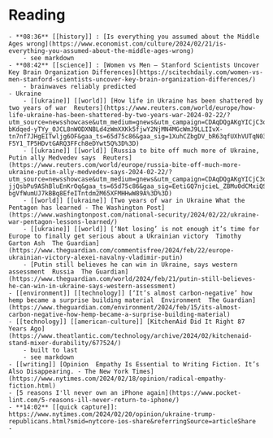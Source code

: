 # Reading
	- **08:36** [[history]] : [Is everything you assumed about the Middle Ages wrong](https://www.economist.com/culture/2024/02/21/is-everything-you-assumed-about-the-middle-ages-wrong)
		- see markdown
	- **08:42** [[science]] : [Women vs Men – Stanford Scientists Uncover Key Brain Organization Differences](https://scitechdaily.com/women-vs-men-stanford-scientists-uncover-key-brain-organization-differences/)
		- brainwaves reliably predicted
	- Ukraine
		- [[ukraine]] [[world]] [How life in Ukraine has been shattered by two years of war  Reuters](https://www.reuters.com/world/europe/how-life-ukraine-has-been-shattered-by-two-years-war-2024-02-22/?utm_source=newsshowcase&utm_medium=gnews&utm_campaign=CDAqDQgAKgYICjC3oAwwsCYwuY7sAg&utm_content=rundown&gaa_at=la&gaa_n=AZsHK_lmD6WVJ-bKdqed-yTYy_0JCL8nWODXNBLd4zWmXXKk5fjwY2NjMN4MGcWmJ9LLIIvX-tn7nf7JHgEITwljg6OF&gaa_ts=65d75c86&gaa_sig=1XuhCZbgDV_bR63qfUXhVUTqN03hGU92oKOGPV2uOXuVmuBLmk6zxWI8-F5Y1_TP5HDvtGARQ3FFch8eDYwt5Q%3D%3D)
		- [[ukraine]] [[world]] [Russia to bite off much more of Ukraine, Putin ally Medvedev says  Reuters](https://www.reuters.com/world/europe/russia-bite-off-much-more-ukraine-putin-ally-medvedev-says-2024-02-22/?utm_source=newsshowcase&utm_medium=gnews&utm_campaign=CDAqDQgAKgYICjC3oAwwsCYwuY7sAg&utm_content=rundown&gaa_at=g&gaa_n=AZsHK_lpzUdC8Uy9DqMSHWSHbGmPf5x39gUNHRMTG_Te8DQmz1w7_xgpkGH_oZL7c9Zccvu-jjQsbPu9AShBluEnKrOq&gaa_ts=65d75c86&gaa_sig=EetiGQ7njcieL_ZBMu0dCMxiQSAxF4vg9N2ZikZMpCoeVGh-bgVfWumUJ7kBBq8EfeITntdm2M65XFMHHwW89A%3D%3D)
		- [[world]] [[ukraine]] [Two years of war in Ukraine What the Pentagon has learned - The Washington Post](https://www.washingtonpost.com/national-security/2024/02/22/ukraine-war-pentagon-lessons-learned/)
		- [[ukraine]] [[world]] [‘Not losing’ is not enough it’s time for Europe to finally get serious about a Ukrainian victory  Timothy Garton Ash  The Guardian](https://www.theguardian.com/commentisfree/2024/feb/22/europe-ukrainian-victory-alexei-navalny-vladimir-putin)
		- [Putin still believes he can win in Ukraine, says western assessment  Russia  The Guardian](https://www.theguardian.com/world/2024/feb/21/putin-still-believes-he-can-win-in-ukraine-says-western-assessment)
	- [[environment]] [[technology]] [‘It’s almost carbon-negative’ how hemp became a surprise building material  Environment  The Guardian](https://www.theguardian.com/environment/2024/feb/15/its-almost-carbon-negative-how-hemp-became-a-surprise-building-material)
	- [[technology]] [[american-culture]] [KitchenAid Did It Right 87 Years Ago](https://www.theatlantic.com/technology/archive/2024/02/kitchenaid-stand-mixer-durability/677524/)
		- built to last
		- see markdown
	- [[writing]] [Opinion  Empathy Is Essential to Writing Fiction. It’s Also Disappearing. - The New York Times](https://www.nytimes.com/2024/02/18/opinion/radical-empathy-fiction.html)
	- [5 reasons I'll never own an iPhone again](https://www.pocket-lint.com/5-reasons-ill-never-return-to-iphone/)
	- **14:02** [[quick capture]]:  https://www.nytimes.com/2024/02/20/opinion/ukraine-trump-republicans.html?smid=nytcore-ios-share&referringSource=articleShare
	-